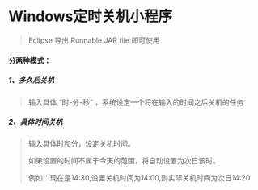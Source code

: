 # Windows定时关机小程序

>Eclipse 导出 Runnable JAR file 即可使用

#### 分两种模式：

##### 1、多久后关机
  
>输入具体 “时-分-秒” ，系统设定一个将在输入的时间之后关机的任务
    
##### 2、具体时间关机
  
>输入具体时和分，设定关机时间。
>
>如果设置的时间不属于今天的范围，将自动设置为次日该时。
>
>例如：现在是14:30,设置关机时间为14:00,则实际关机时间为次日14:20